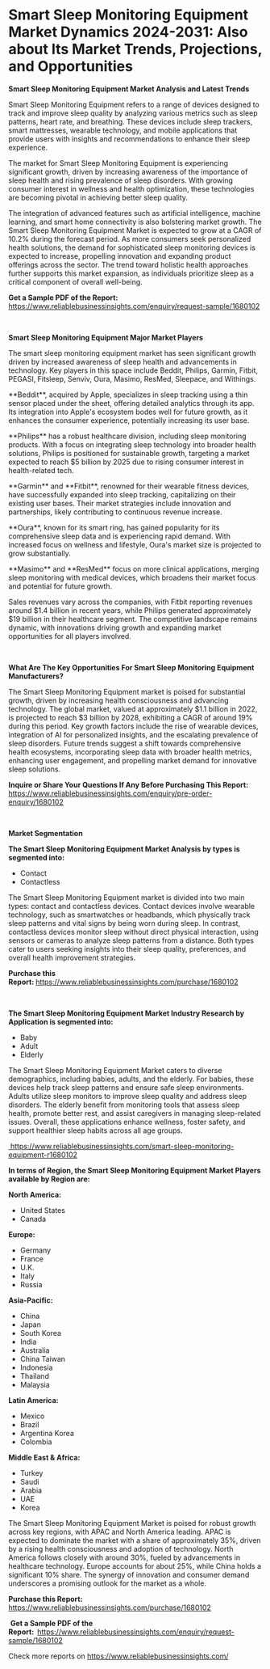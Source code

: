 <p><h1>Smart Sleep Monitoring Equipment Market Dynamics 2024-2031: Also about Its Market Trends, Projections, and Opportunities</h1></p><p><strong>Smart Sleep Monitoring Equipment Market Analysis and Latest Trends</strong></p>
<p><p>Smart Sleep Monitoring Equipment refers to a range of devices designed to track and improve sleep quality by analyzing various metrics such as sleep patterns, heart rate, and breathing. These devices include sleep trackers, smart mattresses, wearable technology, and mobile applications that provide users with insights and recommendations to enhance their sleep experience.</p><p>The market for Smart Sleep Monitoring Equipment is experiencing significant growth, driven by increasing awareness of the importance of sleep health and rising prevalence of sleep disorders. With growing consumer interest in wellness and health optimization, these technologies are becoming pivotal in achieving better sleep quality. </p><p>The integration of advanced features such as artificial intelligence, machine learning, and smart home connectivity is also bolstering market growth. The Smart Sleep Monitoring Equipment Market is expected to grow at a CAGR of 10.2% during the forecast period. As more consumers seek personalized health solutions, the demand for sophisticated sleep monitoring devices is expected to increase, propelling innovation and expanding product offerings across the sector. The trend toward holistic health approaches further supports this market expansion, as individuals prioritize sleep as a critical component of overall well-being.</p></p>
<p><strong>Get a Sample PDF of the Report:&nbsp;</strong> <a href="https://www.reliablebusinessinsights.com/enquiry/request-sample/1680102?utm_campaign=1558&utm_medium=2&utm_source=Github&utm_content=ia&utm_term=28122024&utm_id=smart-sleep-monitoring-equipment">https://www.reliablebusinessinsights.com/enquiry/request-sample/1680102</a></p>
<p>&nbsp;</p>
<p><strong>Smart Sleep Monitoring Equipment Major Market Players</strong></p>
<p><p>The smart sleep monitoring equipment market has seen significant growth driven by increased awareness of sleep health and advancements in technology. Key players in this space include Beddit, Philips, Garmin, Fitbit, PEGASI, Fitsleep, Senviv, Oura, Masimo, ResMed, Sleepace, and Withings. </p><p>**Beddit**, acquired by Apple, specializes in sleep tracking using a thin sensor placed under the sheet, offering detailed analytics through its app. Its integration into Apple's ecosystem bodes well for future growth, as it enhances the consumer experience, potentially increasing its user base.</p><p>**Philips** has a robust healthcare division, including sleep monitoring products. With a focus on integrating sleep technology into broader health solutions, Philips is positioned for sustainable growth, targeting a market expected to reach $5 billion by 2025 due to rising consumer interest in health-related tech.</p><p>**Garmin** and **Fitbit**, renowned for their wearable fitness devices, have successfully expanded into sleep tracking, capitalizing on their existing user bases. Their market strategies include innovation and partnerships, likely contributing to continuous revenue increase.</p><p>**Oura**, known for its smart ring, has gained popularity for its comprehensive sleep data and is experiencing rapid demand. With increased focus on wellness and lifestyle, Oura's market size is projected to grow substantially.</p><p>**Masimo** and **ResMed** focus on more clinical applications, merging sleep monitoring with medical devices, which broadens their market focus and potential for future growth. </p><p>Sales revenues vary across the companies, with Fitbit reporting revenues around $1.4 billion in recent years, while Philips generated approximately $19 billion in their healthcare segment. The competitive landscape remains dynamic, with innovations driving growth and expanding market opportunities for all players involved.</p></p>
<p>&nbsp;</p>
<p><strong>What Are The Key Opportunities For Smart Sleep Monitoring Equipment Manufacturers?</strong></p>
<p><p>The Smart Sleep Monitoring Equipment market is poised for substantial growth, driven by increasing health consciousness and advancing technology. The global market, valued at approximately $1.1 billion in 2022, is projected to reach $3 billion by 2028, exhibiting a CAGR of around 19% during this period. Key growth factors include the rise of wearable devices, integration of AI for personalized insights, and the escalating prevalence of sleep disorders. Future trends suggest a shift towards comprehensive health ecosystems, incorporating sleep data with broader health metrics, enhancing user engagement, and propelling market demand for innovative sleep solutions.</p></p>
<p><strong>Inquire or Share Your Questions If Any Before Purchasing This Report:</strong> <a href="https://www.reliablebusinessinsights.com/enquiry/pre-order-enquiry/1680102?utm_campaign=1558&utm_medium=2&utm_source=Github&utm_content=ia&utm_term=28122024&utm_id=smart-sleep-monitoring-equipment">https://www.reliablebusinessinsights.com/enquiry/pre-order-enquiry/1680102</a></p>
<p>&nbsp;</p>
<p><strong>Market Segmentation</strong></p>
<p><strong>The Smart Sleep Monitoring Equipment Market Analysis by types is segmented into:</strong></p>
<p><ul><li>Contact</li><li>Contactless</li></ul></p>
<p><p>The Smart Sleep Monitoring Equipment market is divided into two main types: contact and contactless devices. Contact devices involve wearable technology, such as smartwatches or headbands, which physically track sleep patterns and vital signs by being worn during sleep. In contrast, contactless devices monitor sleep without direct physical interaction, using sensors or cameras to analyze sleep patterns from a distance. Both types cater to users seeking insights into their sleep quality, preferences, and overall health improvement strategies.</p></p>
<p><strong>Purchase this Report:&nbsp;</strong><a href="https://www.reliablebusinessinsights.com/purchase/1680102?utm_campaign=1558&utm_medium=2&utm_source=Github&utm_content=ia&utm_term=28122024&utm_id=smart-sleep-monitoring-equipment">https://www.reliablebusinessinsights.com/purchase/1680102</a></p>
<p>&nbsp;</p>
<p><strong>The Smart Sleep Monitoring Equipment Market Industry Research by Application is segmented into:</strong></p>
<p><ul><li>Baby</li><li>Adult</li><li>Elderly</li></ul></p>
<p><p>The Smart Sleep Monitoring Equipment Market caters to diverse demographics, including babies, adults, and the elderly. For babies, these devices help track sleep patterns and ensure safe sleep environments. Adults utilize sleep monitors to improve sleep quality and address sleep disorders. The elderly benefit from monitoring tools that assess sleep health, promote better rest, and assist caregivers in managing sleep-related issues. Overall, these applications enhance wellness, foster safety, and support healthier sleep habits across all age groups.</p></p>
<p><a href="https://www.reliablebusinessinsights.com/smart-sleep-monitoring-equipment-r1680102?utm_campaign=1558&utm_medium=2&utm_source=Github&utm_content=ia&utm_term=28122024&utm_id=smart-sleep-monitoring-equipment">&nbsp;https://www.reliablebusinessinsights.com/smart-sleep-monitoring-equipment-r1680102</a></p>
<p><strong>In terms of Region, the Smart Sleep Monitoring Equipment Market Players available by Region are:</strong></p>
<p>
    <p> <strong> North America: </strong>
        <ul>
            <li>United States</li>
            <li>Canada</li>
        </ul>
        </p> 
    <p> <strong> Europe: </strong>
        <ul>
            <li>Germany</li>
            <li>France</li>
            <li>U.K.</li>
            <li>Italy</li>
            <li>Russia</li>
        </ul>
        </p> 
    <p> <strong> Asia-Pacific: </strong>
        <ul>
            <li>China</li>
            <li>Japan</li>
            <li>South Korea</li>
            <li>India</li>
            <li>Australia</li>
            <li>China Taiwan</li>
            <li>Indonesia</li>
            <li>Thailand</li>
            <li>Malaysia</li>
        </ul>
        </p> 
    <p> <strong> Latin America: </strong>
        <ul>
            <li>Mexico</li>
            <li>Brazil</li>
            <li>Argentina Korea</li>
            <li>Colombia</li>
        </ul>
        </p> 
    <p> <strong> Middle East & Africa: </strong>
        <ul>
            <li>Turkey</li>
            <li>Saudi</li>
            <li>Arabia</li>
            <li>UAE</li>
            <li>Korea</li>
        </ul>
    </p>
    </p>
<p><p>The Smart Sleep Monitoring Equipment Market is poised for robust growth across key regions, with APAC and North America leading. APAC is expected to dominate the market with a share of approximately 35%, driven by a rising health consciousness and adoption of technology. North America follows closely with around 30%, fueled by advancements in healthcare technology. Europe accounts for about 25%, while China holds a significant 10% share. The synergy of innovation and consumer demand underscores a promising outlook for the market as a whole.</p></p>
<p><strong>Purchase this Report: </strong><a href="https://www.reliablebusinessinsights.com/purchase/1680102?utm_campaign=1558&utm_medium=2&utm_source=Github&utm_content=ia&utm_term=28122024&utm_id=smart-sleep-monitoring-equipment">https://www.reliablebusinessinsights.com/purchase/1680102</a></p>
<p>&nbsp;<strong>Get a Sample PDF of the Report:&nbsp;&nbsp;</strong><a href="https://www.reliablebusinessinsights.com/enquiry/request-sample/1680102?utm_campaign=1558&utm_medium=2&utm_source=Github&utm_content=ia&utm_term=28122024&utm_id=smart-sleep-monitoring-equipment">https://www.reliablebusinessinsights.com/enquiry/request-sample/1680102</a></p>
<p><strong></strong></p>
<p>Check more reports on <a href="https://www.reliablebusinessinsights.com/?utm_campaign=1558&utm_medium=2&utm_source=Github&utm_content=ia&utm_term=28122024&utm_id=smart-sleep-monitoring-equipment">https://www.reliablebusinessinsights.com/</a></p>